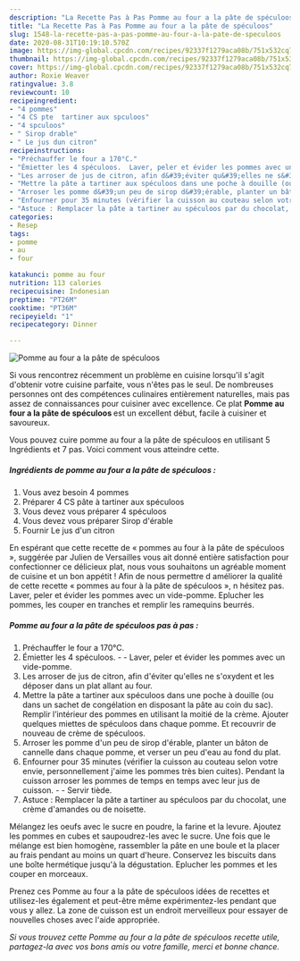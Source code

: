 ```yaml
---
description: "La Recette Pas à Pas Pomme au four a la pâte de spéculoos"
title: "La Recette Pas à Pas Pomme au four a la pâte de spéculoos"
slug: 1548-la-recette-pas-a-pas-pomme-au-four-a-la-pate-de-speculoos
date: 2020-08-31T10:19:10.570Z
image: https://img-global.cpcdn.com/recipes/92337f1279aca08b/751x532cq70/pomme-au-four-a-la-pate-de-speculoos-photo-principale-de-la-recette.jpg
thumbnail: https://img-global.cpcdn.com/recipes/92337f1279aca08b/751x532cq70/pomme-au-four-a-la-pate-de-speculoos-photo-principale-de-la-recette.jpg
cover: https://img-global.cpcdn.com/recipes/92337f1279aca08b/751x532cq70/pomme-au-four-a-la-pate-de-speculoos-photo-principale-de-la-recette.jpg
author: Roxie Weaver
ratingvalue: 3.8
reviewcount: 10
recipeingredient:
- "4 pommes"
- "4 CS pte  tartiner aux spculoos"
- "4 spculoos"
- " Sirop drable"
- " Le jus dun citron"
recipeinstructions:
- "Préchauffer le four a 170°C."
- "Émietter les 4 spéculoos.  Laver, peler et évider les pommes avec un vide-pomme."
- "Les arroser de jus de citron, afin d&#39;éviter qu&#39;elles ne s&#39;oxydent et les déposer dans un plat allant au four."
- "Mettre la pâte a tartiner aux spéculoos dans une poche à douille (ou dans un sachet de congélation en disposant la pâte au coin du sac). Remplir l’intérieur des pommes en utilisant la moitié de la crème. Ajouter quelques miettes de spéculoos dans chaque pomme. Et recouvrir de nouveau de crème de spéculoos."
- "Arroser les pomme d&#39;un peu de sirop d&#39;érable, planter un bâton de cannelle dans chaque pomme, et verser un peu d&#39;eau au fond du plat."
- "Enfourner pour 35 minutes (vérifier la cuisson au couteau selon votre envie, personnellement j&#39;aime les pommes très bien cuites). Pendant la cuisson arroser les pommes de temps en temps avec leur jus de cuisson.  Servir tiède."
- "Astuce : Remplacer la pâte a tartiner au spéculoos par du chocolat, une crème d&#39;amandes ou de noisette."
categories:
- Resep
tags:
- pomme
- au
- four

katakunci: pomme au four 
nutrition: 113 calories
recipecuisine: Indonesian
preptime: "PT26M"
cooktime: "PT36M"
recipeyield: "1"
recipecategory: Dinner

---
```



![Pomme au four a la pâte de spéculoos](https://img-global.cpcdn.com/recipes/92337f1279aca08b/751x532cq70/pomme-au-four-a-la-pate-de-speculoos-photo-principale-de-la-recette.jpg)

Si vous rencontrez récemment un problème en cuisine lorsqu'il s'agit d'obtenir votre cuisine parfaite, vous n'êtes pas le seul. De nombreuses personnes ont des compétences culinaires entièrement naturelles, mais pas assez de connaissances pour cuisiner avec excellence. Ce plat <strong> Pomme au four a la pâte de spéculoos </strong> est un excellent début, facile à cuisiner et savoureux.

<!--inarticleads1-->

Vous pouvez cuire pomme au four a la pâte de spéculoos en utilisant 5 Ingrédients et 7 pas. Voici comment vous atteindre cette.

##### Ingrédients de pomme au four a la pâte de spéculoos :

1. Vous avez besoin 4 pommes
1. Préparer 4 CS pâte à tartiner aux spéculoos
1. Vous devez vous préparer 4 spéculoos
1. Vous devez vous préparer  Sirop d&#39;érable
1. Fournir  Le jus d&#39;un citron


En espérant que cette recette de « pommes au four à la pâte de spéculoos », suggérée par Julien de Versailles vous ait donné entière satisfaction pour confectionner ce délicieux plat, nous vous souhaitons un agréable moment de cuisine et un bon appétit ! Afin de nous permettre d améliorer la qualité de cette recette « pommes au four à la pâte de spéculoos », n hésitez pas. Laver, peler et évider les pommes avec un vide-pomme. Eplucher les pommes, les couper en tranches et remplir les ramequins beurrés. 

<!--inarticleads2-->

##### Pomme au four a la pâte de spéculoos pas à pas :

1. Préchauffer le four a 170°C.
1. Émietter les 4 spéculoos. -  - Laver, peler et évider les pommes avec un vide-pomme.
1. Les arroser de jus de citron, afin d&#39;éviter qu&#39;elles ne s&#39;oxydent et les déposer dans un plat allant au four.
1. Mettre la pâte a tartiner aux spéculoos dans une poche à douille (ou dans un sachet de congélation en disposant la pâte au coin du sac). Remplir l’intérieur des pommes en utilisant la moitié de la crème. Ajouter quelques miettes de spéculoos dans chaque pomme. Et recouvrir de nouveau de crème de spéculoos.
1. Arroser les pomme d&#39;un peu de sirop d&#39;érable, planter un bâton de cannelle dans chaque pomme, et verser un peu d&#39;eau au fond du plat.
1. Enfourner pour 35 minutes (vérifier la cuisson au couteau selon votre envie, personnellement j&#39;aime les pommes très bien cuites). Pendant la cuisson arroser les pommes de temps en temps avec leur jus de cuisson. -  - Servir tiède.
1. Astuce : Remplacer la pâte a tartiner au spéculoos par du chocolat, une crème d&#39;amandes ou de noisette.


Mélangez les oeufs avec le sucre en poudre, la farine et la levure. Ajoutez les pommes en cubes et saupoudrez-les avec le sucre. Une fois que le mélange est bien homogène, rassembler la pâte en une boule et la placer au frais pendant au moins un quart d&#39;heure. Conservez les biscuits dans une boîte hermétique jusqu&#39;à la dégustation. Eplucher les pommes et les couper en morceaux. 

<!--inarticleads1-->

<p>
Prenez ces Pomme au four a la pâte de spéculoos idées de recettes et utilisez-les également et peut-être même expérimentez-les pendant que vous y allez. La zone de cuisson est un endroit merveilleux pour essayer de nouvelles choses avec l'aide appropriée.
</p>

<p>
<i>Si vous trouvez cette Pomme au four a la pâte de spéculoos recette utile, partagez-la avec vos bons amis ou votre famille, merci et bonne chance.</i>
</p>
